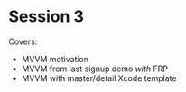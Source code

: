# Session 3

Covers:

- MVVM motivation
- MVVM from last signup demo _with_ FRP
- MVVM with master/detail Xcode template